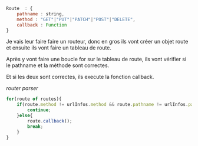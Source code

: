 ```js
Route  : {
    pathname : string,
    method : "GET"|"PUT"|"PATCH"|"POST"|"DELETE",
    callback : Function
}
```

Je vais leur faire faire un routeur, donc en gros ils vont créer un objet route et ensuite ils vont faire un tableau de route.

Après y vont faire une boucle for sur le tableau de route, ils vont vérifier si le pathname et la méthode sont correctes.

Et si les deux sont correctes, ils execute la fonction callback.

*router parser*
```js
for(route of routes){
    if(route.method != urlInfos.method && route.pathname != urlInfos.pathname){
        continue;
    }else{
        route.callback();
        break;
    }
}
```
